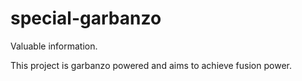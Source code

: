 # special-garbanzo
Valuable information.

This project is garbanzo powered and aims to achieve fusion power.
